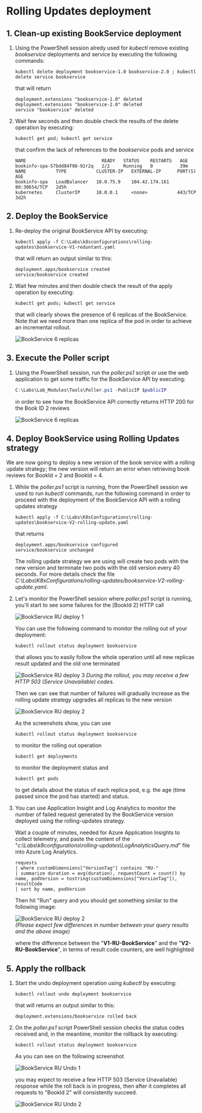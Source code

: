 # Rolling Updates deployment

## 1. Clean-up existing BookService deployment

1. Using the PowerShell session alredy used for _kubectl_ remove existing _bookservice_ deployments and service by executing the following commands:

    ```plain
    kubectl delete deployment bookservice-1.0 bookservice-2.0 ; kubectl delete service bookservice
    ```

    that will return

    ```plain
    deployment.extensions "bookservice-1.0" deleted
    deployment.extensions "bookservice-2.0" deleted
    service "bookservice" deleted
    ```

2. Wait few seconds and then double check the results of the delete operation by executing:

    ```dos
    kubectl get pod; kubectl get service
    ```

    that confirm the lack of references to the _bookservice_ pods and service

    ```plain
    NAME                            READY   STATUS    RESTARTS   AGE
    bookinfo-spa-57bdd84f98-92r2q   2/2     Running   0          39m
    NAME           TYPE           CLUSTER-IP   EXTERNAL-IP      PORT(S)        AGE
    bookinfo-spa   LoadBalancer   10.0.75.9    104.42.174.161   80:30654/TCP   2d5h
    kubernetes     ClusterIP      10.0.0.1     <none>           443/TCP        3d2h
    ```

## 2. Deploy the BookService

1. Re-deploy the original BookService API by executing:

    ```dos
    kubectl apply -f C:\Labs\k8sconfigurations\rolling-updates\bookservice-V1-reduntant.yaml
    ```

    that will return an output similar to this:

    ```dos
    deployment.apps/bookservice created
    service/bookservice created
    ```

2. Wait few minutes and then double check the result of the apply operation by executing:

     ```dos
    kubectl get pods; kubectl get service
    ```

    that will clearly shows the presence of 6 replicas of the BookService. Note that we need more than one replica of the pod in order to achieve an incremental rollout.

    ![BookService 6 replicas](https://github.com/felucian/Ready-AI-APP-ST304/blob/master-private/Lab_Modules/03_RollingUpdates/imgs/mod_03_img_01.png?raw=true)

## 3. Execute the Poller script

1. Using the PowerShell session, run the _poller.ps1_ script or use the web application to get some traffic for the BookService API by executing:

    ```powershell
    C:\Labs\Lab_Modules\Tools\Poller.ps1 -PublicIP $publicIP
    ```

    in order to see how the BookService API correctly returns HTTP 200 for the Book ID 2 reviews

    ![BookService 6 replicas](https://github.com/felucian/Ready-AI-APP-ST304/blob/master-private/Lab_Modules/03_RollingUpdates/imgs/mod_03_img_02.png?raw=true)

## 4. Deploy BookService using Rolling Updates strategy

We are now going to deploy a new version of the book service with a rolling update strategy; the new version will return an error when retrieving book reviews for BookId = 2 and BookId = 4.

1. While the _poller.ps1_ script is running, from the PowerShell session we used to run _kubectl_ commands, run the following command in order to proceed with the deployment of the BookService API with a rolling updates strategy

   ```dos
   kubectl apply -f C:\Labs\K8sConfigurations\rolling-updates\bookservice-V2-rolling-update.yaml
   ```

   that returns

   ```plain
   deployment.apps/bookservice configured
   service/bookservice unchanged
   ```

   The rolling update strategy we are using will create two pods with the new version and terminate two pods with the old version every 40 seconds. For more details check the file _C:\Labs\K8sConfigurations/rolling-updates/bookservice-V2-rolling-update.yaml_.

2. Let's monitor the PowerShell session where _poller.ps1_ script is running, you'll start to see some failures for the  [BookId 2] HTTP call

    ![BookService RU deploy 1](https://github.com/felucian/Ready-AI-APP-ST304/blob/master-private/Lab_Modules/03_RollingUpdates/imgs/mod_03_img_03.png?raw=true)

     You can use the following command to monitor the rolling out of your deployment:

    ```dos
    kubectl rollout status deployment bookservice
    ```

    that allows you to easily follow the whole operation until all new replicas result updated and the old one terminated

    ![BookService RU deploy 3](https://github.com/felucian/Ready-AI-APP-ST304/blob/master-private/Lab_Modules/03_RollingUpdates/imgs/mod_03_img_08.png?raw=true)
    _During the rollout, you may receive a few HTTP 503 (Service Unavailable) codes._

    Then we can see that number of failures will gradually increase as the rolling update strategy upgrades all replicas to the new version

    ![BookService RU deploy 2](https://github.com/felucian/Ready-AI-APP-ST304/blob/master-private/Lab_Modules/03_RollingUpdates/imgs/mod_03_img_04.png?raw=true)

    As the screenshots show, you can use

    ```dos
    kubectl rollout status deployment bookservice
    ```

    to monitor the rolling out operation

    ```dos
    kubectl get deployments
    ```

    to monitor the deployment status and

    ```dos
    kubectl get pods
    ```

    to get details about the status of each replica pod, e.g. the age (time passed since the pod has started) and status.

3. You can use Application Insight and Log Analytics to monitor the number of failed request generated by the BookService version deployed using the rolling-updates strategy.

   Wait a couple of minutes, needed for Azure Application Insights to collect telemetry, and paste the content of the "_c:\Labs\k8configurations\rolling-updates\LogAnalyticsQuery.md_" file into Azure Log Analytics.

    ```plain
    requests
    | where customDimensions["VersionTag"] contains "RU-"
    | summarize duration = avg(duration), requestCount = count() by name, podVersion = tostring(customDimensions["VersionTag"]), resultCode
    | sort by name, podVersion
    ```

    Then hit "Run" query and you should get something similar to the following image:

    ![BookService RU deploy 2](https://github.com/felucian/Ready-AI-APP-ST304/blob/master-private/Lab_Modules/03_RollingUpdates/imgs/mod_03_img_06.png?raw=true)  
    _(Please expect few differences in number between your query results and the above image)_

    where the difference between the "**V1-RU-BookService**" and the "**V2-RU-BookService**", in terms of result code counters, are well highlighted

## 5. Apply the rollback

1. Start the undo deployment operation using _kubectl_ by executing:

    ```dos
    kubectl rollout undo deployment bookservice
    ```

    that will returns an output similar to this:

    ```plain
    deployment.extensions/bookservice rolled back
    ```

2. On the _poller.ps1_ script PowerShell session checks the status codes received and, in the meantime, monitor the rollback by executing:

    ```dos
    kubectl rollout status deployment bookservice
    ```

    As you can see on the following screenshot

    ![BookService RU Undo 1](https://github.com/felucian/Ready-AI-APP-ST304/blob/master-private/Lab_Modules/03_RollingUpdates/imgs/mod_03_img_09.png?raw=true)

    you may expect to receive a few HTTP 503 (Service Unavailable) response while the roll back is in progress, then after it completes all requests to "BookId 2" will consistently succeed.

    ![BookService RU Undo 2](https://github.com/felucian/Ready-AI-APP-ST304/blob/master-private/Lab_Modules/03_RollingUpdates/imgs/mod_03_img_10.png?raw=true)